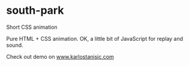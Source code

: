 # south-park
Short CSS animation

Pure HTML + CSS animation. OK, a little bit of JavaScript for replay and sound.

Check out demo on www.karlostanisic.com
